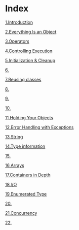 # Index #

[1.Introduction](src/main/java/com/lun/introduction/)

[2.Everything Is an Object](src/main/java/com/lun/object/)

[3.Operators](src/main/java/com/lun/operator/)

[4.Controlling Execution](src/main/java/com/lun/control/)

[5.Initialization & Cleanup](src/main/java/com/lun/initnclean/)

[6.]()

[7.Reusing classes](src/main/java/com/lun/reusingclass/)

[8.]()

[9.]()

[10.]()

[11.Holding Your Objects](src/main/java/com/lun/holding/)

[12.Error Handling with Exceptions](src/main/java/com/lun/exception/)

[13.String](src/main/java/com/lun/string/)

[14.Type information](src/main/java/com/lun/typeinformation/)

[15.]()

[16.Arrays](src/main/java/com/lun/arrays/)

[17.Containers in Depth](src/main/java/com/lun/containers/)

[18.I/O](src/main/java/com/lun/io/)

[19.Enumerated Type](src/main/java/com/lun/enumerated/)

[20.]()

[21.Concurrency](src/main/java/com/lun/concurrency/)

[22.]()
